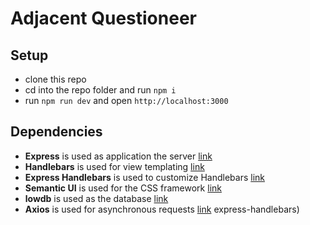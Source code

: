 # Adjacent Questioneer

## Setup

- clone this repo
- cd into the repo folder and run `npm i`
- run `npm run dev` and open `http://localhost:3000`

## Dependencies

- **Express** is used as application the server [link](https://expressjs.com)
- **Handlebars** is used for view templating [link](http://handlebarsjs.com)
- **Express Handlebars** is used to customize Handlebars [link](https://github.com/ericf)
- **Semantic UI** is used for the CSS framework [link](https://semantic-ui.com)
- **lowdb** is used as the database [link](https://github.com/typicode/lowdb)
- **Axios** is used for asynchronous requests [link](https://github.com/axios/axios)
express-handlebars)
